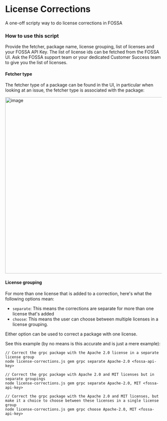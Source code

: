 # License Corrections
A one-off scripty way to do license corrections in FOSSA

### How to use this script

Provide the fetcher, package name, license grouping, list of licenses and your FOSSA API Key. The list of license ids can be fetched from the FOSSA UI. Ask the FOSSA support team or your dedicated Customer Success team to give you the list of licenses.

#### Fetcher type

The fetcher type of a package can be found in the UI, in particular when looking at an issue, the fetcher type is associated with the package:

<img width="567" alt="image" src="https://github.com/fossas/fossa-license-corrections/assets/1427948/5f5a642f-a08c-498f-9a22-c1da75c4fa3e">

#### License grouping

For more than one license that is added to a correction, here's what the following options mean:

- `separate`: This means the corrections are separate for more than one license that's added
- `choose`: This means the user can choose between multiple licenses in a license grouping.

Either option can be used to correct a package with one license.

See this example (by no means is this accurate and is just a mere example):
```
// Correct the grpc package with the Apache 2.0 license in a separate license group
node license-corrections.js gem grpc separate Apache-2.0 <fossa-api-key>

// Correct the grpc package with Apache 2.0 and MIT licenses but in separate groupings
node license-corrections.js gem grpc separate Apache-2.0, MIT <fossa-api-key>

// Correct the grpc package with the Apache 2.0 and MIT licenses, but make it a choice to choose between these licenses in a single license group
node license-corrections.js gem grpc choose Apache-2.0, MIT <fossa-api-key>
```
